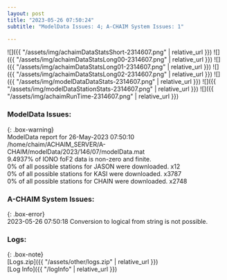 ```yaml
---
layout: post
title: "2023-05-26 07:50:24"
subtitle: "ModelData Issues: 4; A-CHAIM System Issues: 1"

---
```


![]({{ "/assets/img/achaimDataStatsShort-2314607.png" | relative_url }})
![]({{ "/assets/img/achaimDataStatsLong00-2314607.png" | relative_url }})
![]({{ "/assets/img/achaimDataStatsLong01-2314607.png" | relative_url }})
![]({{ "/assets/img/achaimDataStatsLong02-2314607.png" | relative_url }})
![]({{ "/assets/img/modelDataDataStats-2314607.png" | relative_url }})
![]({{ "/assets/img/modelDataStationStats-2314607.png" | relative_url }})
![]({{ "/assets/img/achaimRunTime-2314607.png" | relative_url }})


### ModelData Issues:  
  
{: .box-warning}  
 ModelData report for 26-May-2023 07:50:10   
 /home/chaim/ACHAIM_SERVER/A-CHAIM/modelData/2023/146/07/modelData.mat   
 9.4937% of IONO foF2 data is non-zero and finite.   
 0% of all possible stations for JASON were downloaded. x12   
 0% of all possible stations for KASI were downloaded. x3787   
 0% of all possible stations for CHAIN were downloaded. x2748   
  
### A-CHAIM System Issues:  
  
{: .box-error}  
2023-05-26 07:50:18 Conversion to logical from string is not possible.  

### Logs:  
  
{: .box-note}  
[Logs.zip]({{ "/assets/other/logs.zip" | relative_url }})  
[Log Info]({{ "/logInfo" | relative_url }})  
